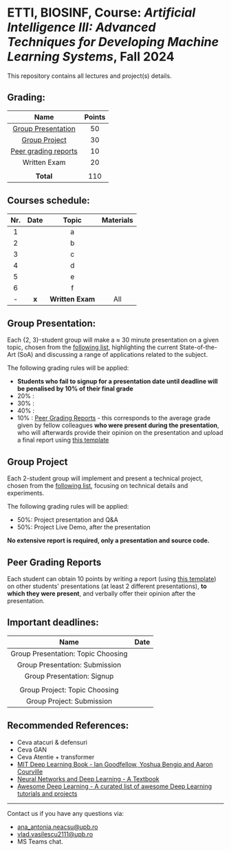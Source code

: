 # ETTI, BIOSINF, Course: *Artificial Intelligence III: Advanced Techniques for Developing Machine Learning Systems*, Fall 2024 

This repository contains all lectures and project(s) details.  

## **Grading**:

| **Name** | **Points** |
|:-------:|:--------:|
| [Group Presentation](#group-presentation) | 50 |
| [Group Project](#group-project) | 30 |
| [Peer grading reports](#peer-grading-reports) | 10 |
| Written Exam | 20 |
|              |    |
| **Total** | 110 |

## **Courses** schedule:

| **Nr.** | **Date** |       **Topic**       | **Materials** |
|:-------:|:--------:|:---------------------:|:-------------:|
|    1    |     | a  |             |
|    2    |     | b |        |
|    3    |     | c |               |
|    4    |     | d |               |
|    5    |     | e |                 |
|    6    |     | f |               |
|    -    |   **x**    |    **Written Exam**    |   All   |

## Group Presentation:

Each {2, 3}-student group will make a $\approx$ 30 minute presentation on a given topic, chosen from the [following list](), highlighting the current State-of-the-Art (SoA) and discussing a range of applications related to the subject.

The following grading rules will be applied:
- **Students who fail to signup for a presentation date until deadline will be penalised by 10% of their final grade** 
- 20% : 
- 30% :
- 40% :
- 10% : [Peer Grading Reports](#peer-grading-reports) - this corresponds to the average grade given by fellow colleagues **who were present during the presentation**, who will afterwards provide their opinion on the presentation and upload a final report using [this template]()

## Group Project

Each 2-student group will implement and present a technical project, chosen from the [following list](), focusing on  technical details and experiments.

The following grading rules will be applied:
- 50%: Project presentation and Q&A
- 50%: Project Live Demo, after the presentation

**No extensive report is required, only a presentation and source code.**

## Peer Grading Reports
Each student can obtain 10 points by writing a report (using [this template]()) on other students' presentations (at least 2 different presentations), **to which they were present**, and verbally offer their opinion after the presentation.

## Important deadlines:

| **Name** | **Date** |
|:-------:|:--------:|
|  Group Presentation: Topic Choosing | |
|  Group Presentation: Submission  |   |
|  Group Presentation: Signup |   |
| | |
|  Group Project: Topic Choosing |  |
|  Group Project: Submission | |

## Recommended References:
- Ceva atacuri & defensuri
- Ceva GAN
- Ceva Atentie + transformer
- [MIT Deep Learning Book - Ian Goodfellow, Yoshua Bengio and Aaron Courville](https://github.com/janishar/mit-deep-learning-book-pdf)
- [Neural Networks and Deep Learning - A Textbook](https://www.charuaggarwal.net/neural.htm)
- [Awesome Deep Learning - A curated list of awesome Deep Learning tutorials and projects](https://github.com/ChristosChristofidis/awesome-deep-learning)

<hr>

Contact us if you have any questions via:
- [ana_antonia.neacsu@upb.ro](mailto:ana_antonia.neacsu@upb.ro)
- [vlad.vasilescu2111@upb.ro](mailto:vlad.vasilescu2111@upb.ro)
- MS Teams chat.